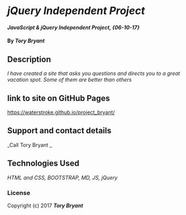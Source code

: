 # _jQuery Independent Project_

#### _JavaScript & jQuery Independent Project, {06-10-17}_

#### By _**Tory Bryant**_

## Description

_I have created a site that asks you questions and directs you to a great vacation spot. Some of them are better than others_

## link to site on GitHub Pages

https://waterstroke.github.io/project_bryant/

## Support and contact details

 _Call Tory Bryant _

## Technologies Used

_HTML and CSS, BOOTSTRAP, MD, JS, jQuery_

### License


Copyright (c) 2017 **_Tory Bryant_**
